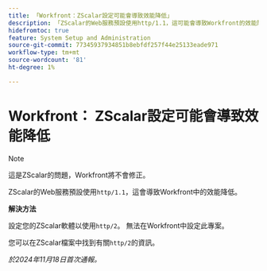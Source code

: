 ```yaml
---
title: 「Workfront：ZScalar設定可能會導致效能降低」
description: 「ZScalar的Web服務預設使用http/1.1，這可能會導致Workfront的效能降低。」
hidefromtoc: true
feature: System Setup and Administration
source-git-commit: 77345937934851b8ebfdf257f44e25133eade971
workflow-type: tm+mt
source-wordcount: '81'
ht-degree: 1%

---
```



# Workfront： ZScalar設定可能會導致效能降低

>[!NOTE]
>
>這是ZScalar的問題，Workfront將不會修正。

ZScalar的Web服務預設使用`http/1.1`，這會導致Workfront中的效能降低。

**解決方法**

設定您的ZScalar軟體以使用`http/2`。 無法在Workfront中設定此專案。

您可以在ZScalar檔案中找到有關`http/2`的資訊。

_於2024年11月18日首次通報。_
